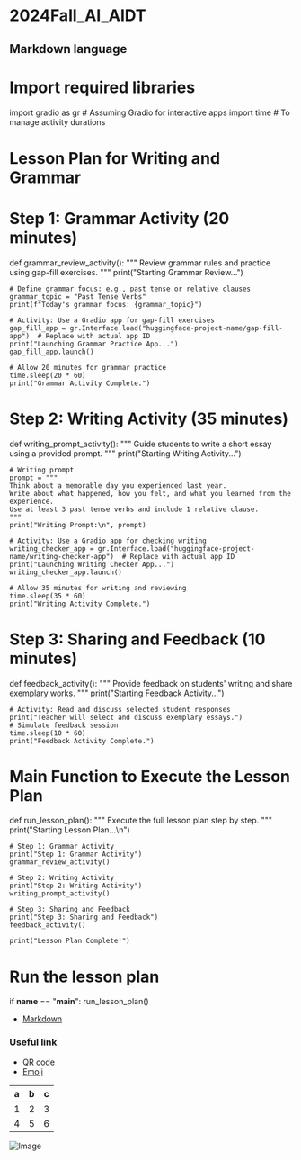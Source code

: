 # 2024Fall_AI_AIDT

## Markdown language
# Import required libraries
import gradio as gr  # Assuming Gradio for interactive apps
import time  # To manage activity durations

# Lesson Plan for Writing and Grammar

# Step 1: Grammar Activity (20 minutes)

def grammar_review_activity():
    """
    Review grammar rules and practice using gap-fill exercises.
    """
    print("Starting Grammar Review...")
    
    # Define grammar focus: e.g., past tense or relative clauses
    grammar_topic = "Past Tense Verbs"
    print(f"Today's grammar focus: {grammar_topic}")
    
    # Activity: Use a Gradio app for gap-fill exercises
    gap_fill_app = gr.Interface.load("huggingface-project-name/gap-fill-app")  # Replace with actual app ID
    print("Launching Grammar Practice App...")
    gap_fill_app.launch()
    
    # Allow 20 minutes for grammar practice
    time.sleep(20 * 60)
    print("Grammar Activity Complete.")

# Step 2: Writing Activity (35 minutes)

def writing_prompt_activity():
    """
    Guide students to write a short essay using a provided prompt.
    """
    print("Starting Writing Activity...")
    
    # Writing prompt
    prompt = """
    Think about a memorable day you experienced last year. 
    Write about what happened, how you felt, and what you learned from the experience. 
    Use at least 3 past tense verbs and include 1 relative clause.
    """
    print("Writing Prompt:\n", prompt)
    
    # Activity: Use a Gradio app for checking writing
    writing_checker_app = gr.Interface.load("huggingface-project-name/writing-checker-app")  # Replace with actual app ID
    print("Launching Writing Checker App...")
    writing_checker_app.launch()
    
    # Allow 35 minutes for writing and reviewing
    time.sleep(35 * 60)
    print("Writing Activity Complete.")

# Step 3: Sharing and Feedback (10 minutes)

def feedback_activity():
    """
    Provide feedback on students' writing and share exemplary works.
    """
    print("Starting Feedback Activity...")
    
    # Activity: Read and discuss selected student responses
    print("Teacher will select and discuss exemplary essays.")
    # Simulate feedback session
    time.sleep(10 * 60)
    print("Feedback Activity Complete.")

# Main Function to Execute the Lesson Plan
def run_lesson_plan():
    """
    Execute the full lesson plan step by step.
    """
    print("Starting Lesson Plan...\n")
    
    # Step 1: Grammar Activity
    print("Step 1: Grammar Activity")
    grammar_review_activity()
    
    # Step 2: Writing Activity
    print("Step 2: Writing Activity")
    writing_prompt_activity()
    
    # Step 3: Sharing and Feedback
    print("Step 3: Sharing and Feedback")
    feedback_activity()
    
    print("Lesson Plan Complete!")

# Run the lesson plan
if __name__ == "__main__":
    run_lesson_plan()

+ [Markdown](https://www.markdownguide.org)

### Useful link
+ [QR code](https://mrkim21.github.io/appfolder/qrcode.html)
+ [Emoji](https://gist.github.com/rxaviers/7360908)

|a|b|c|
|--|--|--|
|1|2|3|
|4|5|6|

![Image](https://github.com/junkyuhufs/HUFSworkshop/raw/main/data/tiger.jpg)
